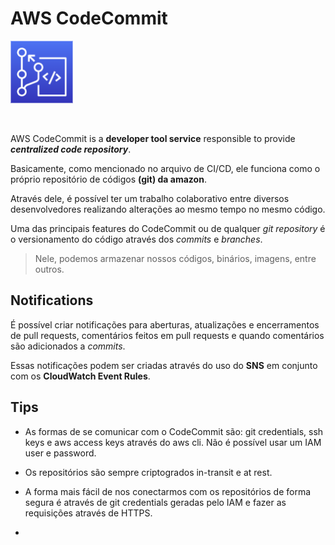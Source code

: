 # AWS CodeCommit

<img height=100px; alt="code-commit-logo" src="../../../../images/code-commit.png" />

<p>&nbsp;</p>

AWS CodeCommit is a **developer tool service** responsible to provide ***centralized code repository***.

Basicamente, como mencionado no arquivo de CI/CD, ele funciona como o próprio repositório de códigos **(git) da amazon**.

Através dele, é possível ter um trabalho colaborativo entre diversos desenvolvedores realizando alterações ao mesmo tempo no mesmo código.

Uma das principais features do CodeCommit ou de qualquer *git repository* é o versionamento do código através dos *commits* e *branches*.

> Nele, podemos armazenar nossos códigos, binários, imagens, entre outros.

## Notifications

É possível criar notificações para aberturas, atualizações e encerramentos de pull requests, comentários feitos em pull requests e quando comentários são adicionados a *commits*.

Essas notificações podem ser criadas através do uso do **SNS** em conjunto com os **CloudWatch Event Rules**.

## Tips

- As formas de se comunicar com o CodeCommit são: git credentials, ssh keys e aws access keys através do aws cli. Não é possível usar um IAM user e password.

- Os repositórios são sempre criptogrados in-transit e at rest.

- A forma mais fácil de nos conectarmos com os repositórios de forma segura é através de git credentials geradas pelo IAM e fazer as requisições através de HTTPS. 

- 